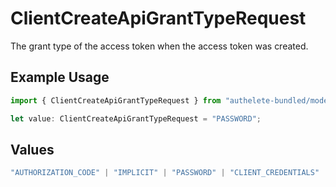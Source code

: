# ClientCreateApiGrantTypeRequest

The grant type of the access token when the access token was created.


## Example Usage

```typescript
import { ClientCreateApiGrantTypeRequest } from "authelete-bundled/models/operations";

let value: ClientCreateApiGrantTypeRequest = "PASSWORD";
```

## Values

```typescript
"AUTHORIZATION_CODE" | "IMPLICIT" | "PASSWORD" | "CLIENT_CREDENTIALS" | "REFRESH_TOKEN" | "CIBA" | "DEVICE_CODE" | "TOKEN_EXCHANGE" | "JWT_BEARER"
```